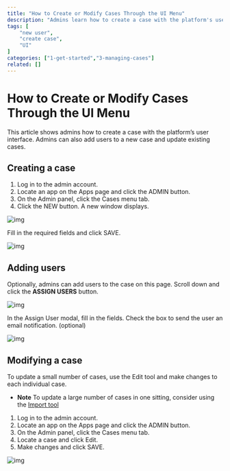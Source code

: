 ```yaml
---
title: "How to Create or Modify Cases Through the UI Menu"
description: "Admins learn how to create a case with the platform's user interface, add users to a new case, and update existing cases."
tags: [
    "new user",
    "create case",
    "UI"
]
categories: ["1-get-started","3-managing-cases"]
related: []
---
```

# How to Create or Modify Cases Through the UI Menu

This article shows admins how to create a case with the platform’s user interface. Admins can also add users to a new case and update existing cases.

## Creating a case

1. Log in to the admin account.
2. Locate an app on the Apps page and click the ADMIN button.
3. On the Admin panel, click the Cases menu tab.
4. Click the NEW button. A new window displays.

![img](/images/new-case-1.png)

Fill in the required fields and click SAVE.

![img](/images/new-case-2.png)

## Adding users

Optionally, admins can add users to the case on this page. Scroll down and click the **ASSIGN USERS** button.

![img](/images/new-case-2.png)

In the Assign User modal, fill in the fields. Check the box to send the user an email notification. (optional)

![img](/images/new-case-4.png)


## Modifying a case

To update a small number of cases, use the Edit tool and make changes to each individual case.

* **Note**  To update a large number of cases in one sitting, consider using the <a href="docs/how-to-create-or-modify-cases-with-the-import-tool" target="_blank">Import tool</a>

1. Log in to the admin account.
2. Locate an app on the Apps page and click the ADMIN button.
3. On the Admin panel, click the Cases menu tab.
4. Locate a case and click Edit.
5. Make changes and click SAVE.

![img](/images/new-case-5.png)

